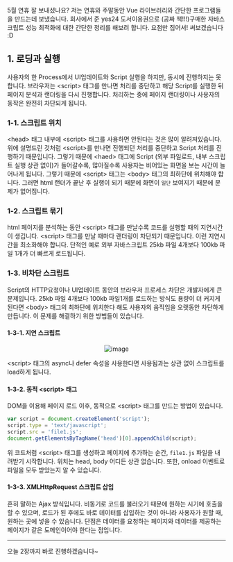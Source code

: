 5월 연휴 잘 보내셨나요? 저는 연휴와 주말동안 Vue 라이브러리와 간단한 프로그램들을 만드는데 보냈습니다.
회사에서 준 yes24 도서이용권으로 (공짜 책!!!)구매한 자바스크립트 성능 최적화에 대한 간단한 정리를 해보려 합니다.
요점만 집어서! 써보겠습니다 :D

## 1. 로딩과 실행

사용자의 한 Process에서 UI업데이트와 Script 실행을 하지만, 동시에 진행하지는 못합니다. 브라우저는
&lt;script&gt; 태그를 만나면 처리를 중단하고 해당 Script를 실행한 뒤 페이지 분석과 랜더링을 다시 진행합니다.
처리하는 중에 페이지 랜더링이나 사용자의 동작은 완전히 차단되게 됩니다.

### 1-1. 스크립트 위치

&lt;head&gt; 태그 내부에 &lt;script&gt; 태그를 사용하면 안된다는 것은 많이 알려져있습니다.
위에 설명드린 것처럼 &lt;script&gt;를 만나면 진행되던 처리를 중단하고 Script 처리를 진행하기 때문입니다.
그렇기 때문에 &lt;haed&gt; 태그에 Script (외부 파일로드, 내부 스크립트 실행 상관 없이)가 들어갈수록, 많아질수록
사용자는 비어있는 화면을 보는 시간이 늘어나게 됩니다. 그렇기 때문에 &lt;script&gt; 태그는 &lt;body&gt; 태그의
최하단에 위치해야 합니다. 그러면 html 랜더가 끝난 후 실행이 되기 때문에 화면이 `일단` 보여지기 때문에 문제가 없어집니다.

### 1-2. 스크립트 묶기

html 페이지를 분석하는 동안 &lt;script&gt; 태그를 만날수록 코드를 실행할 때의 지연시간이 생깁니다. &lt;script&gt; 태그를
만날 때마다 랜더링이 차단되기 때문입니다. 이런 지연시간을 최소화해야 합니다. 단적인 예로 외부 자바스크립트 25kb 파일 4개보다 100kb 파일 1개가
더 빠르게 로드됩니다.

### 1-3. 비차단 스크립트

Script의 HTTP요청이나 UI업데이트 동안의 브라우저 프로세스 차단은 개발자에게 큰 문제입니다. 25kb 파일 4개보다 100kb 파일1개를 로드하는 방식도
용량이 더 커지게 된다면 &lt;body&gt; 태그의 최하단에 위치한다 해도 사용자의 움직임을 오랫동안 차단하게 만듭니다.
이 문제를 해결하기 위한 방법들이 있습니다.

#### 1-3-1. 지연 스크립트

<figure style="text-align: center;">
    <img src="https://jicjjang.github.io/blog/image/javascript/optimize/1/script.jpg" alt="image" style="margin:0 auto;">
</figure>

&lt;script&gt; 태그의 async나 defer 속성을 사용한다면 사용됨과는 상관 없이 스크립트를 load하게 됩니다.

#### 1-3-2. 동적 &lt;script&gt; 태그

DOM을 이용해 페이지 로드 이후, 동적으로 &lt;script&gt; 태그를 만드는 방법이 있습니다.

~~~js
var script = document.createElement('script');
script.type = 'text/javascript';
script.src = 'file1.js';
document.getElementsByTagName('head')[0].appendChild(script);
~~~

위 코드처럼 &lt;script&gt; 태그를 생성하고 페이지에 추가하는 순간, `file1.js` 파일을 내려받기 시작합니다.
위치는 head, body 어디든 상관 없습니다. 또한, onload 이벤트로 파일을 모두 받았는지 알 수 있습니다.

#### 1-3-3. XMLHttpRequest 스크립트 삽입
흔히 말하는 Ajax 방식입니다. 비동기로 코드를 불러오기 때문에 원하는 시기에 호출을 할 수 있으며,
로드가 된 후에도 바로 데이터를 삽입하는 것이 아니라 사용자가 원할 때, 원하는 곳에 넣을 수 있습니다.
단점은 데이터를 요청하는 페이지와 데이터를 제공하는 페이지가 같은 도메인이어야 한다는 점입니다.

---

오늘 2장까지 바로 진행하겠습니다~

